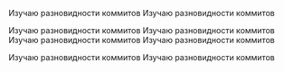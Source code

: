 Изучаю разновидности коммитов
Изучаю разновидности коммитов

Изучаю разновидности коммитов
Изучаю разновидности коммитов
Изучаю разновидности коммитов
Изучаю разновидности коммитов

Изучаю разновидности коммитов
Изучаю разновидности коммитов
